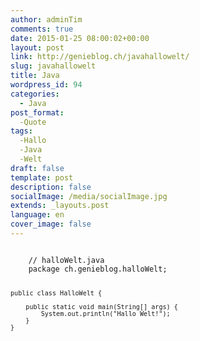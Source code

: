 ```yaml
---
author: adminTim
comments: true
date: 2015-01-25 08:00:02+00:00
layout: post
link: http://genieblog.ch/javahallowelt/
slug: javahallowelt
title: Java
wordpress_id: 94
categories:
  - Java
post_format:
  -Quote
tags:
  -Hallo
  -Java
  -Welt
draft: false
template: post
description: false
socialImage: /media/socialImage.jpg
extends: _layouts.post
language: en
cover_image: false
---
```


<code class="prettyprint">
    // halloWelt.java
    package ch.genieblog.halloWelt;
    
    public class HalloWelt {
    
    	public static void main(String[] args) {
    		System.out.println("Hallo Welt!");
    	}
    }
    
